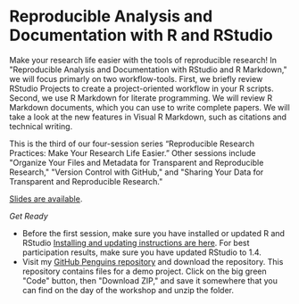 # Reproducible Analysis and Documentation with R and RStudio

Make your research life easier with the tools of reproducible research! In "Reproducible Analysis and Documentation with RStudio and R Markdown," we will focus primarly on two workflow-tools. First, we briefly review RStudio Projects to create a project-oriented workflow in your R scripts. Second, we use R Markdown for literate programming. We will review R Markdown documents, which you can use to write complete papers. We will take a look at the new features in Visual R Markdown, such as citations and technical writing.

This is the third of our four-session series “Reproducible Research Practices: Make Your Research Life Easier.”  Other sessions include "Organize Your Files and Metadata for Transparent and Reproducible Research," "Version Control with GitHub," and "Sharing Your Data for Transparent and Reproducible Research."

[Slides are available](https://jennhuck.github.io/reproAnalysis/slides/repro_analysis_R_RStudio-slides.html#1).

*Get Ready* 

- Before the first session, make sure you have installed or updated R and RStudio [Installing and updating instructions are here](https://jennhuck.github.io/workshops/install_update_R.html). For best participation results, make sure you have updated RStudio to 1.4. 
- Visit my [GitHub Penguins repository](https://github.com/jennhuck/penguins/) and download the repository. This repository contains files for a demo project. Click on the big green "Code" button, then "Download ZIP," and save it somewhere that you can find on the day of the workshop and unzip the folder.
